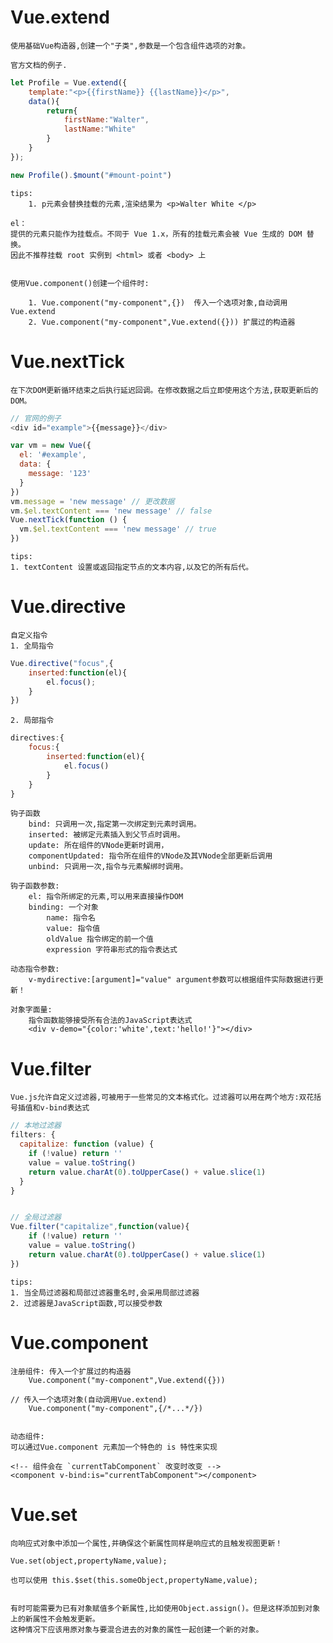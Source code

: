 # Vue.extend

	使用基础Vue构造器,创建一个"子类",参数是一个包含组件选项的对象。
	
	官方文档的例子.
```js
let Profile = Vue.extend({
	template:"<p>{{firstName}} {{lastName}}</p>",
	data(){
		return{
			firstName:"Walter",
			lastName:"White"
		}
	}
});

new Profile().$mount("#mount-point")
```
	tips:
		1. p元素会替换挂载的元素,渲染结果为 <p>Walter White </p>

	el：
	提供的元素只能作为挂载点。不同于 Vue 1.x，所有的挂载元素会被 Vue 生成的 DOM 替换。
	因此不推荐挂载 root 实例到 <html> 或者 <body> 上
	
	
	使用Vue.component()创建一个组件时:
	
		1. Vue.component("my-component",{})  传入一个选项对象,自动调用Vue.extend
		2. Vue.component("my-component",Vue.extend({}))	扩展过的构造器
	
	
# Vue.nextTick

	在下次DOM更新循环结束之后执行延迟回调。在修改数据之后立即使用这个方法,获取更新后的DOM。
```js
// 官网的例子
<div id="example">{{message}}</div>

var vm = new Vue({
  el: '#example',
  data: {
    message: '123'
  }
})
vm.message = 'new message' // 更改数据
vm.$el.textContent === 'new message' // false
Vue.nextTick(function () {
  vm.$el.textContent === 'new message' // true
})
```
	tips:
	1. textContent 设置或返回指定节点的文本内容,以及它的所有后代。

# Vue.directive

	自定义指令
	1. 全局指令
```js
Vue.directive("focus",{
	inserted:function(el){
		el.focus();
	}
})
```
	2. 局部指令
```js
directives:{
	focus:{
		inserted:function(el){
			el.focus()
		}
	}
}
```
	钩子函数
		bind: 只调用一次,指定第一次绑定到元素时调用。
		inserted: 被绑定元素插入到父节点时调用。
		update: 所在组件的VNode更新时调用，
		componentUpdated: 指令所在组件的VNode及其VNode全部更新后调用
		unbind: 只调用一次,指令与元素解绑时调用。
		
	钩子函数参数:
		el: 指令所绑定的元素,可以用来直接操作DOM
		binding: 一个对象
			name: 指令名
			value: 指令值
			oldValue 指令绑定的前一个值
			expression 字符串形式的指令表达式
	
	动态指令参数:
		v-mydirective:[argument]="value" argument参数可以根据组件实际数据进行更新！
		
	对象字面量:
		指令函数能够接受所有合法的JavaScript表达式
		<div v-demo="{color:'white',text:'hello!'}"></div>
		
# Vue.filter

	Vue.js允许自定义过滤器,可被用于一些常见的文本格式化。过滤器可以用在两个地方:双花括号插值和v-bind表达式
	
```js
// 本地过滤器
filters: {
  capitalize: function (value) {
    if (!value) return ''
    value = value.toString()
    return value.charAt(0).toUpperCase() + value.slice(1)
  }
}


// 全局过滤器
Vue.filter("capitalize",function(value){
	if (!value) return ''
	value = value.toString()
	return value.charAt(0).toUpperCase() + value.slice(1)
})
```
	tips:
	1. 当全局过滤器和局部过滤器重名时,会采用局部过滤器
	2. 过滤器是JavaScript函数,可以接受参数

# Vue.component

	注册组件: 传入一个扩展过的构造器
		Vue.component("my-component",Vue.extend({}))
	
	// 传入一个选项对象(自动调用Vue.extend)
		Vue.component("my-component",{/*...*/})
	
	
	动态组件:
	可以通过Vue.component 元素加一个特色的 is 特性来实现
	
	<!-- 组件会在 `currentTabComponent` 改变时改变 -->
	<component v-bind:is="currentTabComponent"></component>
	
# Vue.set
    
    向响应式对象中添加一个属性,并确保这个新属性同样是响应式的且触发视图更新！
    
    Vue.set(object,propertyName,value);
    
    也可以使用 this.$set(this.someObject,propertyName,value);
    
    
    有时可能需要为已有对象赋值多个新属性,比如使用Object.assign()。但是这样添加到对象上的新属性不会触发更新。
    这种情况下应该用原对象与要混合进去的对象的属性一起创建一个新的对象。
    
    
    
    
    
    
    
    
    
    
    
    
    
    
    
    
    
    
    
    
    
    
    